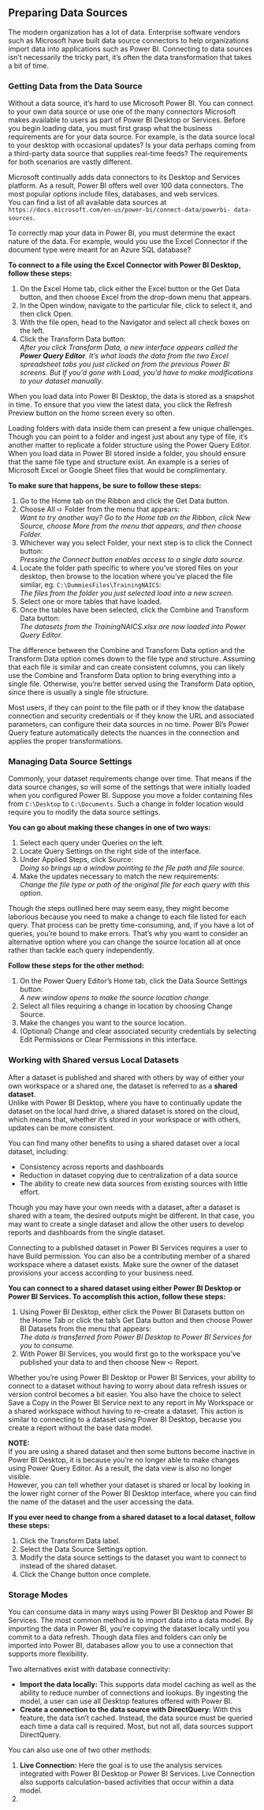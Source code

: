 ## Preparing Data Sources
The modern organization has a lot of data. Enterprise software vendors such as Microsoft have built data source connectors to help organizations import data into applications such as Power BI. Connecting to data sources isn’t necessarily the tricky part, it’s often the data transformation that takes a bit of time.

### Getting Data from the Data Source
Without a data source, it’s hard to use Microsoft Power BI. You can connect to your own data source or use one of the many connectors Microsoft makes available to users as part of Power BI Desktop or Services. Before you begin loading data, you must first grasp what the business requirements are for your data source. For example, is the data source local to your desktop with occasional updates? Is your data perhaps coming from a third-party data source that supplies real-time feeds? The requirements for both scenarios are vastly different.  

Microsoft continually adds data connectors to its Desktop and Services platform. As a result, Power BI offers well
over 100 data connectors. The most popular options include files, databases, and web services.  
You can find a list of all available data sources at `https://docs.microsoft.com/en-us/power-bi/connect-data/powerbi-
data-sources`.  

To correctly map your data in Power BI, you must determine the exact nature of the data. For example, would you use the Excel Connector if the document type were meant for an Azure SQL database?  

**To connect to a file using the Excel Connector with Power BI Desktop, follow these steps:**
1. On the Excel Home tab, click either the Excel button or the Get Data button, and then choose Excel from the drop-down menu that appears.
2. In the Open window, navigate to the particular file, click to select it, and then click Open.
3. With the file open, head to the Navigator and select all check boxes on the left.
4. Click the Transform Data button:  
*After you click Transform Data, a new interface appears called the **Power Query Editor**. It’s what loads the data from the two Excel spreadsheet tabs you just clicked on from the previous Power BI screens. But If you’d gone with Load, you’d have to make modifications to your dataset manually*.  

When you load data into Power BI Desktop, the data is stored as a snapshot in time. To ensure that you view the latest data, you click the Refresh Preview button on the home screen every so often.  

Loading folders with data inside them can present a few unique challenges. Though you can point to a folder and ingest just about any type of file, it’s another matter to replicate a folder structure using the Power Query Editor. When you load data in Power BI stored inside a folder, you should ensure that the same file type and structure exist. An example is a series of Microsoft Excel or Google Sheet files that would be complimentary.  

**To make sure that happens, be sure to follow these steps:**
1. Go to the Home tab on the Ribbon and click the Get Data button.
2. Choose All ➪ Folder from the menu that appears:  
*Want to try another way? Go to the Home tab on the Ribbon, click New Source, choose More from the menu that appears, and then choose Folder.*
3. Whichever way you select Folder, your next step is to click the Connect button:  
*Pressing the Connect button enables access to a single data source.*
4. Locate the folder path specific to where you’ve stored files on your desktop, then browse to the location where you’ve placed the file similar, eg. `C:\DummiesFiles\TrainingNAICS`:  
*The files from the folder you just selected load into a new screen.*
5. Select one or more tables that have loaded.
6. Once the tables have been selected, click the Combine and Transform Data button:  
*The datasets from the TrainingNAICS.xlsx are now loaded into Power Query Editor.*

The difference between the Combine and Transform Data option and the Transform Data option comes down to the file type and structure. Assuming that each file is similar and can create consistent columns, you can likely use the Combine and Transform Data option to bring everything into a single file. Otherwise, you’re better served using the Transform Data option, since there is usually a single file structure.  

Most users, if they can point to the file path or if they know the database connection and security credentials or if they know the URL and associated parameters, can configure their data sources in no time. Power BI’s Power Query feature automatically detects the nuances in the connection and applies the proper transformations.  

### Managing Data Source Settings
Commonly, your dataset requirements change over time. That means if the data source changes, so will some of the settings that were initially loaded when you configured Power BI. Suppose you move a folder containing files from `C:\Desktop` to `C:\Documents`. Such a change in folder location would require you to modify the data source settings.  

**You can go about making these changes in one of two ways:**
1. Select each query under Queries on the left.
2. Locate Query Settings on the right side of the interface.
3. Under Applied Steps, click Source:  
*Doing so brings up a window pointing to the file path and file source.*
4. Make the updates necessary to match the new requirements:  
*Change the file type or path of the original file for each query with this option.*

Though the steps outlined here may seem easy, they might become laborious because you need to make a change to each file listed for each query. That process can be pretty time-consuming, and, if you have a lot of queries, you’re bound to make errors. That’s why you
want to consider an alternative option where you can change the source location all at once rather than tackle each query independently.  

**Follow these steps for the other method:**
1. On the Power Query Editor’s Home tab, click the Data Source Settings button:  
*A new window opens to make the source location change.*
2. Select all files requiring a change in location by choosing Change Source.
3. Make the changes you want to the source location.
4. (Optional) Change and clear associated security credentials by selecting Edit Permissions or Clear Permissions in this interface.

### Working with Shared versus Local Datasets  
After a dataset is published and shared with others by way of either your own workspace or a shared one, the dataset is referred to as a **shared dataset**.  
Unlike with Power BI Desktop, where you have to continually update the dataset on the local hard drive, a shared dataset is stored on the cloud, which means that, whether it’s stored in your workspace or with others, updates can be more consistent.  

You can find many other benefits to using a shared dataset over a local dataset, including:
- Consistency across reports and dashboards
- Reduction in dataset copying due to centralization of a data source
- The ability to create new data sources from existing sources with little effort.

Though you may have your own needs with a dataset, after a dataset is shared with a team, the desired outputs might be different. In that case, you may want to create a single dataset and allow the other users to develop reports and dashboards from the single dataset.  

Connecting to a published dataset in Power BI Services requires a user to have Build permission. You can also be a contributing member of a shared workspace where a dataset exists. Make sure the owner of the dataset provisions your access according to your business need.  

**You can connect to a shared dataset using either Power BI Desktop or Power BI Services. To accomplish this action, follow these steps:**
1. Using Power BI Desktop, either click the Power BI Datasets button on the Home Tab or click the tab’s Get Data button and then choose Power BI Datasets from the menu that appears:  
*The data is transferred from Power BI Desktop to Power BI Services for you to
consume.*
2. With Power BI Services, you would first go to the workspace you’ve published your data to and then choose New ➪ Report.

Whether you’re using Power BI Desktop or Power BI Services, your ability to connect to a dataset without having to worry about data refresh issues or version control becomes a bit easier. You also have the choice to select Save a Copy in the
Power BI Service next to any report in My Workspace or a shared workspace without having to re-create a dataset. This action is similar to connecting to a dataset using Power BI Desktop, because you create a report without the base data model.  

**NOTE:**  
If you are using a shared dataset and then some buttons become inactive in Power BI Desktop, it is because you’re no longer able to make changes using Power Query Editor. As a result, the data view is also no longer visible.  
However, you can tell whether your dataset is shared or local by looking in the lower right corner of the Power BI Desktop interface, where you can find the name of the dataset and the user accessing the data.  

**If you ever need to change from a shared dataset to a local dataset, follow these steps:**
1. Click the Transform Data label.
2. Select the Data Source Settings option.
3. Modify the data source settings to the dataset you want to connect to instead of the shared dataset.
4. Click the Change button once complete.  

### Storage Modes
You can consume data in many ways using Power BI Desktop and Power BI Services. The most common method is to import data into a data model. By importing the data in Power BI, you’re copying the dataset locally until you commit to a data refresh. Though data files and folders can only be imported into Power BI, databases allow you to use a connection that
supports more flexibility.  

Two alternatives exist with database connectivity:  
- **Import the data locally:** This supports data model caching as well as the ability to reduce number of connections and lookups. By ingesting the model, a user can use all Desktop features offered with Power BI.  
- **Create a connection to the data source with DirectQuery:** With this feature, the data isn’t cached. Instead, the data source must be queried each time a data call is required. Most, but not all, data sources support DirectQuery.

You can also use one of two other methods:  
1. **Live Connection:** Here the goal is to use the analysis services integrated with Power BI Desktop or Power BI Services. Live Connection also supports calculation-based activities that occur within a data model.
2. 
